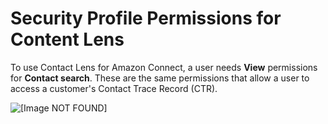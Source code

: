 # Security Profile Permissions for Content Lens<a name="permissions-for-contact-lens"></a>

To use Contact Lens for Amazon Connect, a user needs **View** permissions for **Contact search**\. These are the same permissions that allow a user to access a customer's Contact Trace Record \(CTR\)\.

![\[Image NOT FOUND\]](http://docs.aws.amazon.com/connect/latest/adminguide/images/permissions-view-contact-search.png)